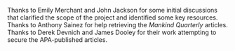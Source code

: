 Thanks to Emily Merchant and John Jackson for some initial discussions that clarified the scope of the project and identified some key resources.  Thanks to Anthony Sainez for help retrieving the *Mankind Quarterly* articles.  Thanks to Derek Devnich and James Dooley for their work attempting to secure the APA-published articles.  